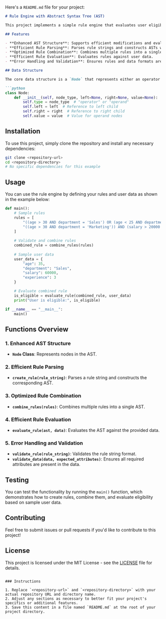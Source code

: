 Here's a `README.md` file for your project:

```markdown
# Rule Engine with Abstract Syntax Tree (AST)

This project implements a simple rule engine that evaluates user eligibility based on specified attributes such as age, department, income, and experience. It utilizes an Abstract Syntax Tree (AST) to represent and manipulate conditional rules efficiently.

## Features

- **Enhanced AST Structure**: Supports efficient modifications and evaluations of rules.
- **Efficient Rule Parsing**: Parses rule strings and constructs ASTs while respecting operator precedence.
- **Optimized Rule Combination**: Combines multiple rules into a single AST, minimizing redundancy.
- **Efficient Rule Evaluation**: Evaluates rules against user data.
- **Error Handling and Validation**: Ensures rules and data formats are valid.

## Data Structure

The core data structure is a `Node` that represents either an operator or an operand in the AST.

```python
class Node:
    def __init__(self, node_type, left=None, right=None, value=None):
        self.type = node_type  # "operator" or "operand"
        self.left = left  # Reference to left child
        self.right = right  # Reference to right child
        self.value = value  # Value for operand nodes
```

## Installation

To use this project, simply clone the repository and install any necessary dependencies:

```bash
git clone <repository-url>
cd <repository-directory>
# No specific dependencies for this example
```

## Usage

You can use the rule engine by defining your rules and user data as shown in the example below:

```python
def main():
    # Sample rules
    rules = [
        "((age > 30 AND department = 'Sales') OR (age < 25 AND department = 'Marketing')) AND (salary > 50000 OR experience > 5)",
        "((age > 30 AND department = 'Marketing')) AND (salary > 20000 OR experience > 5)"
    ]
    
    # Validate and combine rules
    combined_rule = combine_rules(rules)
    
    # Sample user data
    user_data = {
        "age": 35,
        "department": "Sales",
        "salary": 60000,
        "experience": 3
    }

    # Evaluate combined rule
    is_eligible = evaluate_rule(combined_rule, user_data)
    print("User is eligible:", is_eligible)

if __name__ == "__main__":
    main()
```

## Functions Overview

### 1. Enhanced AST Structure

- **`Node` Class**: Represents nodes in the AST.

### 2. Efficient Rule Parsing

- **`create_rule(rule_string)`**: Parses a rule string and constructs the corresponding AST.

### 3. Optimized Rule Combination

- **`combine_rules(rules)`**: Combines multiple rules into a single AST.

### 4. Efficient Rule Evaluation

- **`evaluate_rule(ast, data)`**: Evaluates the AST against the provided data.

### 5. Error Handling and Validation

- **`validate_rule(rule_string)`**: Validates the rule string format.
- **`validate_data(data, expected_attributes)`**: Ensures all required attributes are present in the data.

## Testing

You can test the functionality by running the `main()` function, which demonstrates how to create rules, combine them, and evaluate eligibility based on sample user data.

## Contributing

Feel free to submit issues or pull requests if you'd like to contribute to this project!

## License

This project is licensed under the MIT License - see the [LICENSE](LICENSE) file for details.
```

### Instructions

1. Replace `<repository-url>` and `<repository-directory>` with your actual repository URL and directory name.
2. Adjust any sections as necessary to better fit your project's specifics or additional features.
3. Save this content in a file named `README.md` at the root of your project directory.
